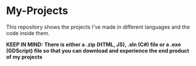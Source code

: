 # My-Projects
This repository shows the projects I've made in different languages and the code inside them.

**KEEP IN MIND: There is either a .zip (HTML, JS), .sln (C#) file or a .exe (GDScript) file so that you can download and experience the end product of my projects**
